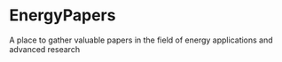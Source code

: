 # EnergyPapers
A place to gather valuable papers in the field of energy applications and advanced research
